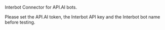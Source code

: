 Interbot Connector for API.AI bots.

Please set the API.AI token, the Interbot API key and the Interbot bot name before testing.
